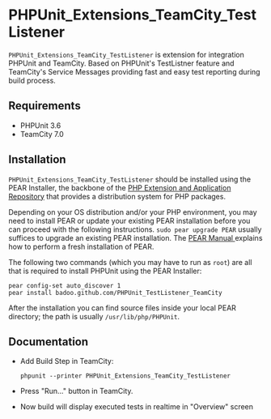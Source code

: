PHPUnit_Extensions_TeamCity_TestListener
========================================

`PHPUnit_Extensions_TeamCity_TestListener` is extension for integration PHPUnit and TeamCity. Based on PHPUnit's TestListner feature and TeamCity's Service Messages providing fast and easy test reporting during build process.

Requirements
------------

* PHPUnit 3.6
* TeamCity 7.0

Installation
------------

`PHPUnit_Extensions_TeamCity_TestListener` should be installed using the PEAR Installer, the backbone of the [PHP Extension and Application Repository](http://pear.php.net/) that provides a distribution system for PHP packages.

Depending on your OS distribution and/or your PHP environment, you may need to install PEAR or update your existing PEAR installation before you can proceed with the following instructions. `sudo pear upgrade PEAR` usually suffices to upgrade an existing PEAR installation. The [PEAR Manual ](http://pear.php.net/manual/en/installation.getting.php) explains how to perform a fresh installation of PEAR.

The following two commands (which you may have to run as `root`) are all that is required to install PHPUnit using the PEAR Installer:

    pear config-set auto_discover 1
    pear install badoo.github.com/PHPUnit_TestListener_TeamCity


After the installation you can find source files inside your local PEAR directory; the path is usually `/usr/lib/php/PHPUnit`.

Documentation
-------------

* Add Build Step in TeamCity:

    `phpunit --printer PHPUnit_Extensions_TeamCity_TestListener`

* Press "Run..." button in TeamCity.
* Now build will display executed tests in realtime in "Overview" screen